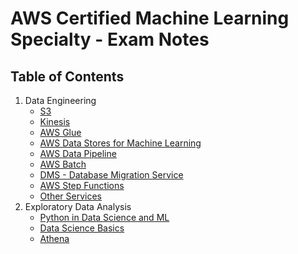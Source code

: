 # AWS Certified Machine Learning Specialty - Exam Notes

## Table of Contents

1. Data Engineering
    - [S3](01-data-engineering/s3.md)
    - [Kinesis](01-data-engineering/kinesis.md)
    - [AWS Glue](01-data-engineering/glue.md)
    - [AWS Data Stores for Machine Learning](01-data-engineering/data-stores.md)
    - [AWS Data Pipeline](01-data-engineering/data-pipeline.md)
    - [AWS Batch](01-data-engineering/aws-batch.md)
    - [DMS - Database Migration Service](01-data-engineering/dms.md)
    - [AWS Step Functions](01-data-engineering/step-functions.md)
    - [Other Services](01-data-engineering/other-services.md)
2. Exploratory Data Analysis
    - [Python in Data Science and ML](02-exploratory-data-analysis/python-in-data-science-and-lm.md)
    - [Data Science Basics](02-exploratory-data-analysis/data-science-basics.md)
    - [Athena](02-exploratory-data-analysis/athena.md)
